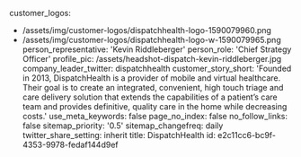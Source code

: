 customer_logos:
  - /assets/img/customer-logos/dispatchhealth-logo-1590079960.png
  - /assets/img/customer-logos/dispatchhealth-logo-w-1590079965.png
person_representative: 'Kevin Riddleberger'
person_role: 'Chief Strategy Officer'
profile_pic: /assets/headshot-dispatch-kevin-riddleberger.jpg
company_leader_twitter: dispatchhealth
customer_story_short: 'Founded in 2013, DispatchHealth is a provider of mobile and virtual healthcare. Their goal is to create an integrated, convenient, high touch triage and care delivery solution that extends the capabilities of a patient’s care team and provides definitive, quality care in the home while decreasing costs.'
use_meta_keywords: false
page_no_index: false
no_follow_links: false
sitemap_priority: '0.5'
sitemap_changefreq: daily
twitter_share_setting: inherit
title: DispatchHealth
id: e2c11cc6-bc9f-4353-9978-fedaf144d9ef
